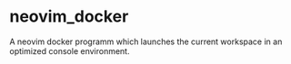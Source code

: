 # neovim_docker
A neovim docker programm which launches the current workspace in an optimized console environment.
